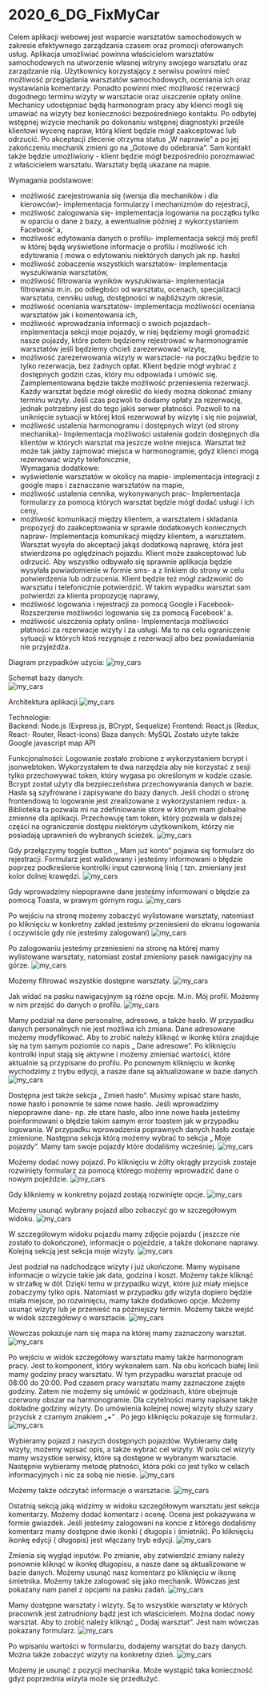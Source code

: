 # 2020_6_DG_FixMyCar
Celem aplikacji webowej jest wsparcie warsztatów samochodowych w zakresie efektywnego zarządzania czasem oraz promocji oferowanych usług. Aplikacja umożliwiać powinna właścicielom warsztatów samochodowych na utworzenie własnej witryny swojego warsztatu oraz zarządzanie nią. Użytkownicy korzystający z serwisu powinni mieć możliwość przeglądania warsztatów samochodowych, oceniania ich oraz wystawiania komentarzy. Ponadto powinni mieć możliwość rezerwacji dogodnego terminu wizyty w warsztacie oraz uiszczenie opłaty online.
Mechanicy udostępniać będą harmonogram pracy aby klienci mogli się umawiać na wizyty bez konieczności bezpośredniego kontaktu. Po odbytej wstępnej wizycie mechanik po dokonaniu wstępnej diagnostyki prześle klientowi wycenę napraw, którą klient będzie mógł zaakceptować lub odrzucić. Po akceptacji zlecenie otrzyma status „W naprawie” a po jej zakończeniu mechanik zmieni go na „Gotowe do odebrania”. Sam kontakt także będzie umożliwiony - klient będzie mógł bezpośrednio porozmawiać z właścicielem warsztatu.
Warsztaty będą ukazane na mapie.

Wymagania podstawowe:
-	możliwość zarejestrowania się (wersja dla mechaników i dla kierowców)- implementacja formularzy i mechanizmów do rejestracji,
-	możliwość zalogowania się- implementacja logowania na początku tylko w oparciu o dane z bazy, a ewentualnie później z wykorzystaniem Facebook’ a,
-	możliwość edytowania danych o profilu- implementacja sekcji mój profil w
której będą wyświetlone informacje o profilu i możliwość ich edytowania (    mowa o edytowaniu niektórych danych jak np. hasło)
-	możliwość zobaczenia wszystkich warsztatów- implementacja wyszukiwania warsztatów,
-	możliwość filtrowania wyników wyszukiwania- implementacja filtrowania
m.in. po odległości od warsztatu, ocenach, specjalizacji warsztatu, cenniku usług, dostępności w najbliższym okresie,
-	możliwość oceniania warsztatów- implementacja możliwości oceniania warsztatów jak i komentowania ich,
-	możliwość wprowadzania informacji o swoich pojazdach- implementacja sekcji moje pojazdy, w niej będziemy mogli gromadzić nasze pojazdy, które potem będziemy rejestrować w harmonogramie warsztatów jeśli będziemy chcieli zarezerwować wizytę,
-	możliwość zarezerwowania wizyty w warsztacie- na początku będzie to tylko rezerwacja, bez żadnych opłat. Klient będzie mógł wybrać z dostępnych godzin czas, który mu odpowiada i umówić się. Zaimplementowana będzie także możliwość przeniesienia rezerwacji. Każdy warsztat będzie mógł
określić do kiedy można dokonać zmiany terminu wizyty. Jeśli czas pozwoli to dodamy opłaty za rezerwację, jednak potrzebny jest do tego jakiś serwer płatności. Pozwoli to na uniknięcie sytuacji w której ktoś rezerwował by wizytę i się nie pojawiał,
-	możliwość ustalenia harmonogramu i dostępnych wizyt (od strony mechanika)- Implementacja możliwości ustalenia godzin dostępnych dla klientów w których warsztat ma jeszcze wolne miejsca. Warsztat też może tak jakby zajmować miejsca w harmonogramie, gdyż klienci mogą rezerwować wizyty telefonicznie,  
Wymagania dodatkowe:
-	wyświetlenie warsztatów w okolicy na mapie- implementacja integracji z google maps i zaznaczanie warsztatów na mapie,
-	możliwość ustalenia cennika, wykonywanych prac- Implementacja formularzy za pomocą których warsztat będzie mógł dodać usługi i ich ceny,
-	możliwość komunikacji między klientem, a warsztatem i składania propozycji do zaakceptowania w sprawie dodatkowych koniecznych napraw-
Implementacja komunikacji między klientem, a warsztatem. Warsztat wysyła do akceptacji jakąś dodatkową naprawę, która jest stwierdzona po oględzinach pojazdu. Klient może zaakceptować lub odrzucić. Aby wszystko odbywało się sprawnie aplikacja będzie wysyłała powiadomienie w formie sms- a z linkiem do strony w celu potwierdzenia lub odrzucenia. Klient będzie też mógł zadzwonić do warsztatu i telefonicznie potwierdzić. W takim wypadku warsztat sam potwierdzi za klienta propozycję naprawy,
-	możliwość logowania i rejestracji za pomocą Google i Facebook- Rozszerzenie możliwości logowania się za pomocą Facebook’ a.
-	możliwość uiszczenia opłaty online- Implementacja możliwości płatności za rezerwacje wizyty i za usługi. Ma to na celu ograniczenie sytuacji w których ktoś rezygnuje z rezerwacji albo bez powiadamiania nie przyjeżdża.

Diagram przypadków użycia:
![my_cars](https://github.com/DominikGoral/2020_6_DG_FixMyCar/blob/master/images/diagram_pu.png)

Schemat bazy danych:    
![my_cars](https://github.com/DominikGoral/2020_6_DG_FixMyCar/blob/master/images/baza_danych.jpg)

Architektura aplikacji 
![my_cars](https://github.com/DominikGoral/2020_6_DG_FixMyCar/blob/master/images/architektura_aplikacji.jpg) 

Technologie:  
Backend: Node.js  (Express.js, BCrypt, Sequelize)
Frontend: React.js  (Redux, React- Router, React-icons)
Baza danych: MySQL
Zostało użyte także Google javascript map API

Funkcjonalności:
Logowanie zostało zrobione z wykorzystaniem bcrypt i jsonwebtoken. 
Wykorzystałem te dwa narzędzia aby nie korzystać z sesji tylko przechowywać token, który wygasa po określonym w kodzie czasie. Bcrypt został użyty dla bezpieczeństwa przechowywania danych w bazie. Hasła są szyfrowane i zapisywane do bazy danych. 
Jeśli chodzi o stronę frontendową to logowanie jest zrealizowane z wykorzystaniem redux- a. Biblioteka ta pozwala mi na zdefiniowanie store w którym mam globalne zmienne dla aplikacji. Przechowuję tam token, który pozwala w dalszej części na ograniczenie dostępu niektórym użytkownikom, którzy nie posiadają uprawnień do wybranych ścieżek.
![my_cars](https://github.com/DominikGoral/2020_6_DG_FixMyCar/blob/master/images/logowanie_1.png)
 
Gdy przełączymy toggle button ,, Mam już konto” pojawia się formularz do rejestracji. Formularz jest walidowany i jesteśmy informowani o błędzie poprzez podkreślenie kontrolki input czerwoną linią ( tzn. zmieniany jest kolor dolnej krawędzi.
![my_cars](https://github.com/DominikGoral/2020_6_DG_FixMyCar/blob/master/images/rejestracja_1.png)
 
Gdy wprowadzimy niepoprawne dane jesteśmy informowani o błędzie za pomocą Toasta, w prawym górnym rogu.
![my_cars](https://github.com/DominikGoral/2020_6_DG_FixMyCar/blob/master/images/logowanie_2.png)
 
Po wejściu na stronę możemy zobaczyć wylistowane warsztaty, natomiast po kliknięciu w konkretny zakład jesteśmy przeniesieni do ekranu logowania ( oczywiście gdy nie jesteśmy zalogowani)
![my_cars](https://github.com/DominikGoral/2020_6_DG_FixMyCar/blob/master/images/wszystkie_warsztaty.png)
 
Po zalogowaniu jesteśmy przeniesieni na stronę na której mamy wylistowane warsztaty, natomiast został zmieniony pasek nawigacyjny na górze.
![my_cars](https://github.com/DominikGoral/2020_6_DG_FixMyCar/blob/master/images/wszystkie_warsztaty_2.png)
 
Możemy filtrować wszystkie dostępne warsztaty.
![my_cars](https://github.com/DominikGoral/2020_6_DG_FixMyCar/blob/master/images/wszystkie_warsztaty_3.png)
 
Jak widać na pasku nawigacyjnym są różne opcje. M.in. Mój profil. Możemy w nim przejść do danych o profilu.
![my_cars](https://github.com/DominikGoral/2020_6_DG_FixMyCar/blob/master/images/dane_profilu_1.png)
 
Mamy podział na dane personalne, adresowe, a także hasło. W przypadku danych personalnych nie jest możliwa ich zmiana. Dane adresowane możemy modyfikować. Aby to zrobić należy kliknąć w ikonkę która znajduje się na tym samym poziomie co napis „ Dane adresowe”. Po kliknięciu kontrolki input stają się aktywne i możemy zmieniać wartości, które aktualnie są przypisane do profilu. Po ponownym kliknięciu w ikonkę wychodzimy z trybu edycji, a nasze dane są aktualizowane w bazie danych.
![my_cars](https://github.com/DominikGoral/2020_6_DG_FixMyCar/blob/master/images/dane_profilu_2.png)
 
Dostępna jest także sekcja „ Zmień hasło”. Musimy wpisać stare hasło, nowe hasło i ponownie te same nowe hasło. Jeśli wprowadzimy niepoprawne dane- np. złe stare hasło, albo inne nowe hasła jesteśmy poinformowani o błędzie takim samym error toastem jak w przypadku logowania. W przypadku wprowadzenia poprawnych danych hasło zostaje zmienione.
Następna sekcja którą możemy wybrać to sekcja „ Moje pojazdy”. Mamy tam swoje pojazdy które dodaliśmy wcześniej. 
![my_cars](https://github.com/DominikGoral/2020_6_DG_FixMyCar/blob/master/images/moje_pojazdy_1.png)
 
Możemy dodać nowy pojazd. Po kliknięciu w żółty okrągły przycisk zostaje rozwinięty formularz za pomocą którego możemy wprowadzić dane o nowym pojeździe.
![my_cars](https://github.com/DominikGoral/2020_6_DG_FixMyCar/blob/master/images/moje_pojazdy_2.png)
 
Gdy klikniemy w konkretny pojazd zostają rozwinięte opcje. 
![my_cars](https://github.com/DominikGoral/2020_6_DG_FixMyCar/blob/master/images/moje_pojazdy_3.png)
 
Możemy usunąć wybrany pojazd albo zobaczyć go w szczegółowym widoku.
![my_cars](https://github.com/DominikGoral/2020_6_DG_FixMyCar/blob/master/images/moje_pojazdy_4.png)
 
W szczegółowym widoku pojazdu mamy zdjęcie pojazdu ( jeszcze nie zostało to dokończone), informacje o pojeździe, a także dokonane naprawy.
Kolejną sekcją jest sekcja moje wizyty.
![my_cars](https://github.com/DominikGoral/2020_6_DG_FixMyCar/blob/master/images/moje_wizyty_1.png)
 
Jest podział na nadchodzące wizyty i już ukończone. Mamy wypisane informacje o wizycie takie jak data, godzina i koszt. Możemy także kliknąć w strzałkę w dół. Dzięki temu w przypadku wizyt, które już miały miejsce zobaczymy tylko opis. Natomiast w przypadku gdy wizyta dopiero będzie miała miejsce, po rozwinięciu, mamy także dodatkowo opcje. Możemy usunąć wizyty lub je przenieść na późniejszy termin.
Możemy także wejść w widok szczegółowy o warsztacie. 
![my_cars](https://github.com/DominikGoral/2020_6_DG_FixMyCar/blob/master/images/warsztat_szczegoly_1.png)
 
Wówczas pokazuje nam się mapa na której mamy zaznaczony warsztat. 
![my_cars](https://github.com/DominikGoral/2020_6_DG_FixMyCar/blob/master/images/warsztat_szczegoly_2.png)
 
Po wejściu w widok szczegółowy warsztatu mamy także harmonogram pracy. Jest to komponent, który wykonałem sam. Na obu końcach białej linii mamy godziny pracy warsztatu. W tym przypadku warsztat pracuje od 08:00 do 20:00. Pod czasem pracy warsztatu mamy zaznaczone zajęte godziny. Zatem nie możemy się umówić w godzinach, które obejmuje czerwony obszar na harmonogramie. Dla czytelności mamy napisane także dokładne godziny wizyty.
Do umówienia kolejnej nowej wizyty służy szary przycisk z czarnym znakiem „+” . Po jego kliknięciu pokazuje się formularz.
![my_cars](https://github.com/DominikGoral/2020_6_DG_FixMyCar/blob/master/images/warsztat_szczegoly_3.png)
 
Wybieramy pojazd z naszych dostępnych pojazdów. Wybieramy datę wizyty, możemy wpisać opis, a także wybrać cel wizyty. W polu cel wizyty mamy wszystkie serwisy, które są dostępne w wybranym warsztacie. Następnie wybieramy metodę płatności, która póki co jest tylko w celach informacyjnych i nic za sobą nie niesie. 
![my_cars](https://github.com/DominikGoral/2020_6_DG_FixMyCar/blob/master/images/warsztat_szczegoly_4.png)
 
Możemy także odczytać informacje o warsztacie.
![my_cars](https://github.com/DominikGoral/2020_6_DG_FixMyCar/blob/master/images/warsztat_szczegoly_5.png)
 
Ostatnią sekcją jaką widzimy w widoku szczegółowym warsztatu jest sekcja komentarzy. Możemy dodać komentarz i ocenę. Ocena jest pokazywana w formie gwiazdek. Jeśli jesteśmy zalogowani na koncie z którego dodaliśmy komentarz mamy dostępne dwie ikonki ( długopis i śmietnik). Po kliknięciu ikonkę edycji ( długopis) jest włączany tryb edycji.
![my_cars](https://github.com/DominikGoral/2020_6_DG_FixMyCar/blob/master/images/warsztat_szczegoly_6.png)
 
Zmienia się wygląd inputów. Po zmianie, aby zatwierdzić zmiany należy ponownie kliknąć w ikonkę długopisu, a nasze dane są aktualizowane w bazie danych. Możemy usunąć nasz komentarz po kliknięciu w ikonę śmietnika.
Możemy także zalogować się jako mechanik. Wówczas jest pokazany nam panel z opcjami na pasku zadań.
![my_cars](https://github.com/DominikGoral/2020_6_DG_FixMyCar/blob/master/images/mechanik_warsztaty_1.png)
 
Mamy dostępne warsztaty i wizyty. Są to wszystkie warsztaty w których pracownik jest zatrudniony bądź jest ich właścicielem.
Można dodać nowy warsztat. Aby to zrobić należy kliknąć „ Dodaj warsztat”. Jest nam wówczas pokazany formularz. 
![my_cars](https://github.com/DominikGoral/2020_6_DG_FixMyCar/blob/master/images/mechanik_warsztaty_2.png)
 
Po wpisaniu wartości w formularzu, dodajemy warsztat do bazy danych.
Można także zobaczyć wizyty na konkretny dzień.
![my_cars](https://github.com/DominikGoral/2020_6_DG_FixMyCar/blob/master/images/mechanik_wizyty_1.png)
 
Możemy je usunąć z pozycji mechanika. Może wystąpić taka konieczność gdyż poprzednia wizyta może się przedłużyć.
